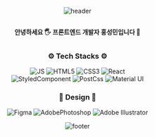 <div align=center>
  
![header](https://capsule-render.vercel.app/api?section=header&type=transparent&height=150&text=Sungmin's%20GitHub&fontSize=60&fontColor=008CCA&stroke=0057A1&strokeWidth=2&desc=Front-End%20Developer%20⌨️&descSize=28&descAlignY=80&descAlign=62)
  
  ##
  
  #### 안녕하세요 🖐 프론트엔드 개발자 홍성민입니다 👻
  
  ##

### ⚙️ Tech Stacks ⚙️

 ![JS](https://img.shields.io/badge/JavaScript-F7DF1E?style=flat-square&logo=JavaScript&logoColor=white)
  ![HTML5](https://img.shields.io/badge/HTML-E34F26?style=flat-square&logo=HTML5&logoColor=white)
  ![CSS3](https://img.shields.io/badge/CSS-1572B6?style=flat-square&logo=CSS3&logoColor=white)
  ![React](https://img.shields.io/badge/React-61DAFB?style=flat-square&logo=React&logoColor=white)  
  ![StyledComponent](https://img.shields.io/badge/Styled-Components-DB7093?style=flat-square&logo=styledcomponents&logoColor=white)
  ![PostCss](https://img.shields.io/badge/PostCss-DD3A0A?style=flat-square&logo=postcss&logoColor=white)
  ![Material UI](https://img.shields.io/badge/Material%20UI-007FFF?style=flat-square&logo=mui&logoColor=white)

### 🎨 Design 🎨
 ![Figma](https://img.shields.io/badge/Figma-F24E1E?style=flat-square&logo=Figma&logoColor=white) ![AdobePhotoshop](https://img.shields.io/badge/Photoshop-31A8FF?style=flat-square&logo=AdobePhotoshop&logoColor=white) ![Adobe Illustrator](https://img.shields.io/badge/Illustrator-FF9A00?style=flat-square&logo=AdobeIllustrator&logoColor=white)

![footer](https://capsule-render.vercel.app/api?section=footer&type=waving&height=110&color=008CCA)
  
</div>
